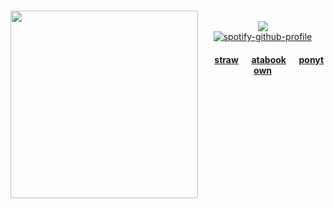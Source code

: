 <div align = center>
  
<br><img src="https://i.pinimg.com/736x/7d/bc/69/7dbc69781e857e9a82a979ab486e4312.jpg" width="300" align="left"><br>
![](https://komarev.com/ghpvc/?username=zyvism&color=7a7a7a&style=flat-square&label=rituals+placed)<br>
[![spotify-github-profile](https://spotify-github-profile.kittinanx.com/api/view?uid=252hl5un6vede7zfg68sn7jbd&cover_image=true&theme=natemoo-re&show_offline=false&background_color=121212&interchange=true&bar_color=b3b3b3&bar_color_cover=false)](https://github.com/kittinan/spotify-github-profile)<br>
<h4>⠀⠀<a href="https://niightshaded.straw.page/">straw</a>⠀⠀<a href="https://spwn.atabook.org">atabook</a>⠀⠀<a href="https://rentry.co/platonicskgo">ponytown</a>
